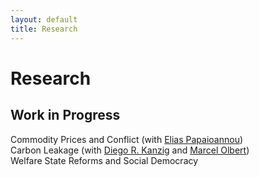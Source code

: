 ```yaml
---
layout: default
title: Research
---
```


<h1>Research</h1>
<h2>Work in Progress</h2>
<p>Commodity Prices and Conflict (with  <a href="https://sites.google.com/site/papaioannouelias/" target="_blank">Elias Papaioannou</a>)<br>
Carbon Leakage (with <a href="https://www.diegokaenzig.com/" target="_blank">Diego R. Kanzig</a> and <a href="https://marcelolbert.com/" target="_blank">Marcel Olbert</a>)<br>
Welfare State Reforms and Social Democracy</p>

